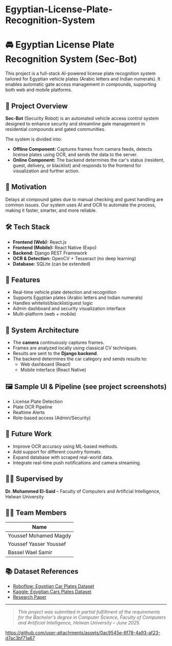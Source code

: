 # Egyptian-License-Plate-Recognition-System
# 🚘 Egyptian License Plate Recognition System (Sec-Bot)

This project is a full-stack AI-powered license plate recognition system tailored for Egyptian vehicle plates (Arabic letters and Indian numerals). It enables automatic gate access management in compounds, supporting both web and mobile platforms.

## 📌 Project Overview

**Sec-Bot** (Security Robot) is an automated vehicle access control system designed to enhance security and streamline gate management in residential compounds and gated communities.

The system is divided into:
- **Offline Component:** Captures frames from camera feeds, detects license plates using OCR, and sends the data to the server.
- **Online Component:** The backend determines the car's status (resident, guest, delivery, or blacklist) and responds to the frontend for visualization and further action.

## 🎯 Motivation

Delays at compound gates due to manual checking and guest handling are common issues. Our system uses AI and OCR to automate the process, making it faster, smarter, and more reliable.

## 🛠️ Tech Stack

- **Frontend (Web):** React.js  
- **Frontend (Mobile):** React Native (Expo)
- **Backend:** Django REST Framework
- **OCR & Detection:** OpenCV + Tesseract (no deep learning)
- **Database:** SQLite (can be extended)

## 🧠 Features

- Real-time vehicle plate detection and recognition
- Supports Egyptian plates (Arabic letters and Indian numerals)
- Handles whitelist/blacklist/guest logic
- Admin dashboard and security visualization interface
- Multi-platform (web + mobile)

## 📐 System Architecture

- The **camera** continuously captures frames.
- Frames are analyzed locally using classical CV techniques.
- Results are sent to the **Django backend**.
- The backend determines the car category and sends results to:
  - Web dashboard (React)
  - Mobile interface (React Native)

## 🖼️ Sample UI & Pipeline (see project screenshots)

- License Plate Detection
- Plate OCR Pipeline
- Realtime Alerts
- Role-based access (Admin/Security)

## 🔮 Future Work

- Improve OCR accuracy using ML-based methods.
- Add support for different country formats.
- Expand database with scraped real-world data.
- Integrate real-time push notifications and camera streaming.

## 👨‍🏫 Supervised by

**Dr. Mohammed El-Said** – Faculty of Computers and Artificial Intelligence, Helwan University

## 👨‍💻 Team Members

| Name                     |
|--------------------------|
| Youssef Mohamed Magdy    |
| Youssef Yasser Youssef   | 
| Bassel Wael Samir        |

## 📚 Dataset References

- [Roboflow: Egyptian Car Plates Dataset](https://universe.roboflow.com/alyalsayed-vyx6g/egyptian-car-plates)
- [Kaggle: Egyptian Cars Plates Dataset](https://www.kaggle.com/datasets/mahmoudeldebase/egyptian-cars-plates)
- [Research Paper](https://www.researchgate.net/publication/376210424_License_plate_detection_and_recognition_A_study_of_review)

---

> *This project was submitted in partial fulfillment of the requirements for the Bachelor's degree in Computer Science, Faculty of Computers and Artificial Intelligence, Helwan University – June 2025.*


https://github.com/user-attachments/assets/0ac9545e-6f78-4a93-af23-d7ac3bf71a67

